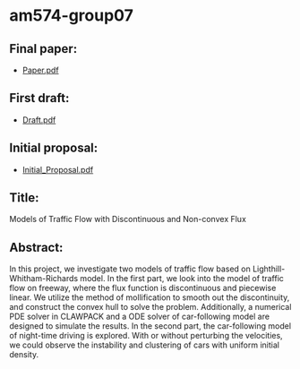 # am574-group07

## Final paper:

* [Paper.pdf](Paper/Paper.pdf)

## First draft:

* [Draft.pdf](First_Draft/Draft.pdf)

## Initial proposal:

* [Initial_Proposal.pdf](initial_proposal/Initial_Proposal.pdf)

## Title:

Models of Traffic Flow with Discontinuous and Non-convex Flux

## Abstract: 

In this project, we investigate two models of traffic flow based on Lighthill-Whitham-Richards model. In the first part, we look into the model of traffic flow on freeway, where the flux function is discontinuous and piecewise linear. We utilize the method of mollification to smooth out the discontinuity, and construct the convex hull to solve the problem. Additionally, a numerical PDE solver in CLAWPACK and a ODE solver of car-following model are designed to simulate the results. In the second part, the car-following model of night-time driving is explored. With or without perturbing the velocities, we could observe the instability and clustering of cars with uniform initial density.
